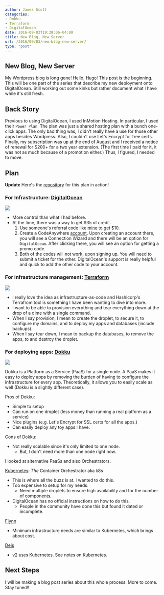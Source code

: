 ```yaml
---
author: James Scott
categories:
- Dokku
- Terraform
- DigitalOcean
date: 2016-09-03T19:28:06-04:00
title: New Blog, New Server
url: /2016/09/03/new-blog-new-server/
type: "post"
---
```


## New Blog, New Server

My Wordpress blog is long gone! Hello, [Hugo](https://gohugo.io/)! This post is
the beginning. This will be one part of the series that describe my new
deployment onto DigitalOcean. Still working out some kinks but rather document
what I have while it's still fresh.

## Back Story

Previous to using DigitalOcean, I used InMotion Hosting. In particular,
I used their `Power Plan`. The plan was just a shared hosting plan with a bunch
one-click apps. The only bad thing was, I didn't really have a use for those
other apps besides Wordpress. Also, I couldn't use Let's Encrypt for free certs.
Finally, my subscription was up at the end of August and I received a notice
of renewal for $200+ for a two year extension. (The first time I paid for it,
it was not as much because of a promotion either.) Thus, I figured, I needed
to move.

## Plan

**Update** Here's the
[repository](https://github.com/jcscottiii/do_infra-terraform) for this plan in action!

### For Infrastructure: [DigitalOcean](https://www.digitalocean.com/)

![](/blog-content/2016/09/DigitalOcean.png)

- More control than what I had before.
- At the time, there was a way to get $35 of credit.
  1. Use someone's referral code like [mine](https://m.do.co/c/6045ce367053) to get $10.
  1. Create a CodeAnywhere [account](https://codeanywhere.com). Upon creating an account there, you will see a Connection Wizard and there will be an option for `DigitalOcean`. After clicking there, you will see an option for getting a promo code.
  1. Both of the codes will not work, upon signing up. You will need to submit a ticket for the other. DigitalOcean's support is really helpful and quick to add the other code to your account.


### For infrastructure management: [Terraform](https://www.terraform.io/)

![](/blog-content/2016/09/Terraform.png)

- I really love the idea as infrastructure-as-code and Hashicorp's Terrafrom
tool is something I have been wanting to dive into more.
- I want to be able to provision everything and tear everything down
  at the drop of a dime with a single command.
- When I say provision, I mean to create the droplet, to secure it,
  to configure my domains, and to deploy my apps and databases
  (include backups).
- When I say tear down, I mean to backup the databases, to remove the apps,
  to and destroy the droplet.


### For deploying apps: [Dokku](http://dokku.viewdocs.io/dokku/)

![](/blog-content/2016/09/Dokku.png)

Dokku is a Platform as a Service (PaaS) for a single node. A PaaS makes it easy
to deploy apps by removing the burden of having to configure the infrastructure
for every app. Theoretically, it allows you to easily scale as well (Dokku is a
  slightly different case).

Pros of Dokku:

- Simple to setup
- Can run on one droplet (less money than running a real platform as a service)
- Nice plugins (e.g. Let's Encrypt for SSL certs for all the apps.)
- Can easily deploy any toy apps I have.

Cons of Dokku:

- Not really scalable since it's only limited to one node.
  - But, I don't need more than one node right now.

I looked at alternative PaaSs and also Orchestrators.

[Kubernetes](http://kubernetes.io/): _The_ Container Orchestrator aka k8s

- This is where all the buzz is at. I wanted to do this.
- Too expensive to setup for my needs.
  - Need multiple droplets to ensure high availability and
    for the number of components.
- DigitalOcean has no official instructions on how to do this.
  - People in the community have done this but found it dated or incomplete.

[Flynn](https://flynn.io/)

- Minimum infrastructure needs are similar to Kubernetes, which brings about cost.

[Deis](https://deis.com/)

- v2 uses Kubernetes. See notes on Kubernetes.


## Next Steps

I will be making a blog post series about this whole process. More to come. Stay tuned!!

